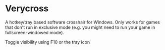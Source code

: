 # Verycross

A hotkey/tray based software crosshair for Windows. Only works for games that don't run in exclusive mode (e.g. you might need to run your game in fullscreen-windowed mode).

Toggle visibility using F10 or the tray icon